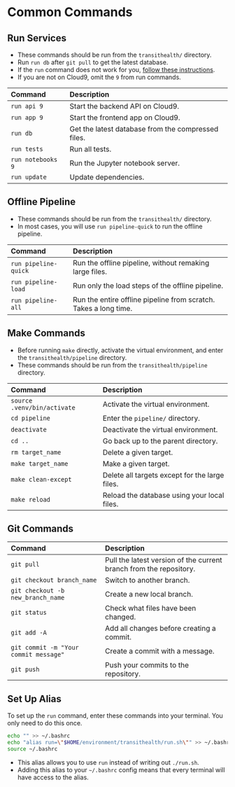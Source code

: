 # Common Commands

## Run Services

- These commands should be run from the `transithealth/` directory.
- Run `run db` after `git pull` to get the latest database.
- If the `run` command does not work for you, [follow these instructions](#set-up-alias).
- If you are not on Cloud9, omit the `9` from run commands.

| Command | Description |
|:--|:--|
| `run api 9` | Start the backend API on Cloud9. |
| `run app 9` | Start the frontend app on Cloud9. |
| `run db` | Get the latest database from the compressed files. |
| `run tests` | Run all tests. |
| `run notebooks 9` | Run the Jupyter notebook server. |
| `run update` | Update dependencies. |

## Offline Pipeline

- These commands should be run from the `transithealth/` directory.
- In most cases, you will use `run pipeline-quick` to run the offline pipeline. 

| Command | Description |
|:--|:--|
| `run pipeline-quick` | Run the offline pipeline, without remaking large files. |
| `run pipeline-load` | Run only the load steps of the offline pipeline. |
| `run pipeline-all` | Run the entire offline pipeline from scratch. Takes a long time. |

## Make Commands

- Before running `make` directly, activate the virtual environment, and enter the `transithealth/pipeline` directory.
- These commands should be run from the `transithealth/pipeline` directory.

| Command | Description |
|:--|:--|
| `source .venv/bin/activate` | Activate the virtual environment. |
| `cd pipeline` | Enter the `pipeline/` directory. |
| `deactivate` | Deactivate the virtual environment. |
| `cd ..` | Go back up to the parent directory. |
| `rm target_name` | Delete a given target. |
| `make target_name` | Make a given target. |
| `make clean-except` | Delete all targets except for the large files. |
| `make reload` | Reload the database using your local files. |

## Git Commands

| Command | Description |
|:--|:--|
| `git pull` | Pull the latest version of the current branch from the repository. |
| `git checkout branch_name` | Switch to another branch. |
| `git checkout -b new_branch_name` | Create a new local branch. |
| `git status` | Check what files have been changed. |
| `git add -A` | Add all changes before creating a commit. |
| `git commit -m "Your commit message"` | Create a commit with a message. |
| `git push` | Push your commits to the repository. |

## Set Up Alias

To set up the `run` command, enter these commands into your terminal. You only need to do this once.

```bash
echo "" >> ~/.bashrc
echo "alias run=\"$HOME/environment/transithealth/run.sh\"" >> ~/.bashrc
source ~/.bashrc
```

- This alias allows you to use `run` instead of writing out `./run.sh`.
- Adding this alias to your `~/.bashrc` config means that every terminal will have access to the alias.
